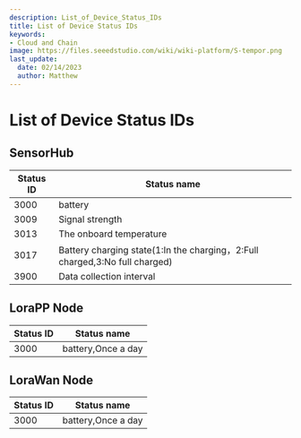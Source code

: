 ```yaml
---
description: List_of_Device_Status_IDs
title: List of Device Status IDs
keywords:
- Cloud and Chain
image: https://files.seeedstudio.com/wiki/wiki-platform/S-tempor.png        
last_update:
  date: 02/14/2023
  author: Matthew
---
```



<div class="post-header">
<h1>List of Device Status IDs</h1>
</div>
<div class="post-content">
<h2 id="sensorhub" class="clickable-header top-level-header">SensorHub</h2>
<i class="icon-arrow-up back-to-top"></i>
<table>
<thead>
<tr>
<th>Status ID</th>
<th>Status name</th>
</tr>
</thead>
<tbody>
<tr>
<td>3000</td>
<td>battery</td>
</tr>
<tr>
<td>3009</td>
<td>Signal strength</td>
</tr>
<tr>
<td>3013</td>
<td>The onboard temperature</td>
</tr>
<tr>
<td>3017</td>
<td>Battery charging state(1:In the charging，2:Full charged,3:No full charged)</td>
</tr>
<tr>
<td>3900</td>
<td>Data collection interval</td>
</tr>
</tbody>
</table>
<h2 id="lorapp-node" class="clickable-header top-level-header">LoraPP Node</h2>
<i class="icon-arrow-up back-to-top"></i>
<table>
<thead>
<tr>
<th>Status ID</th>
<th>Status name</th>
</tr>
</thead>
<tbody>
<tr>
<td>3000</td>
<td>battery,Once a day</td>
</tr>
</tbody>
</table>
<h2 id="lorawan-node" class="clickable-header top-level-header">LoraWan Node</h2>
<i class="icon-arrow-up back-to-top"></i>
<table>
<thead>
<tr>
<th>Status ID</th>
<th>Status name</th>
</tr>
</thead>
<tbody>
<tr>
<td>3000</td>
<td>battery,Once a day</td>
</tr>
</tbody>
</table>
</div>